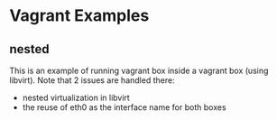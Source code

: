 # Vagrant Examples
## nested
This is an example of running vagrant box inside a vagrant box (using libvirt). Note that 2 issues are handled there:
* nested virtualization in libvirt
* the reuse of eth0 as the interface name for both boxes
